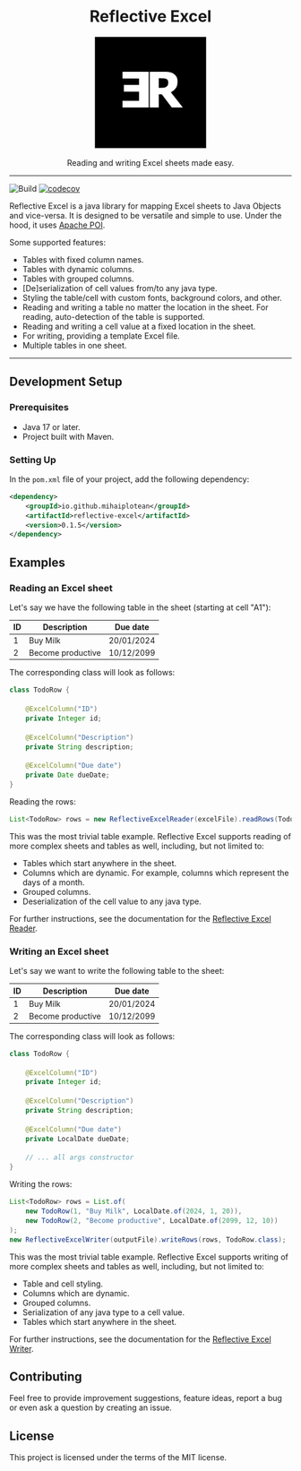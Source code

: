 <h1 align="center">Reflective Excel</h1>

<p align="center"><img height="200" width="200" src="src/test/resources/docs-images/reflective-excel-logo.png" alt="Reflective Excel Logo"/></p>

<p align="center">
    Reading and writing Excel sheets made easy.
</p>

<hr>

![Build](https://github.com/mihaiplotean/reflective-excel/actions/workflows/build-and-test.yml/badge.svg)
[![codecov](https://codecov.io/github/mihaiplotean/reflective-excel/graph/badge.svg?token=WVV881E6XZ)](https://codecov.io/github/mihaiplotean/reflective-excel)

Reflective Excel is a java library for mapping Excel sheets to Java Objects and vice-versa. 
It is designed to be versatile and simple to use. 
Under the hood, it uses <a href="https://poi.apache.org/">Apache POI</a>.

Some supported features:
- Tables with fixed column names.
- Tables with dynamic columns.
- Tables with grouped columns.
- [De]serialization of cell values from/to any java type.
- Styling the table/cell with custom fonts, background colors, and other.
- Reading and writing a table no matter the location in the sheet. For reading, auto-detection of the table is supported.
- Reading and writing a cell value at a fixed location in the sheet.
- For writing, providing a template Excel file.
- Multiple tables in one sheet.
<hr>

## Development Setup

### Prerequisites

- Java 17 or later.
- Project built with Maven.

### Setting Up

In the `pom.xml` file of your project, add the following dependency:

```xml
<dependency>
    <groupId>io.github.mihaiplotean</groupId>
    <artifactId>reflective-excel</artifactId>
    <version>0.1.5</version>
</dependency>
```

## Examples

### Reading an Excel sheet

Let's say we have the following table in the sheet (starting at cell "A1"):

| **ID** | **Description**   | **Due date** |
|--------|-------------------|--------------|
| 1      | Buy Milk          | 20/01/2024   |
| 2      | Become productive | 10/12/2099   |

The corresponding class will look as follows:

```java
class TodoRow {

    @ExcelColumn("ID")
    private Integer id;
    
    @ExcelColumn("Description")
    private String description;
    
    @ExcelColumn("Due date")
    private Date dueDate;
}
```

Reading the rows:
```java
List<TodoRow> rows = new ReflectiveExcelReader(excelFile).readRows(TodoRow.class);
```

This was the most trivial table example. Reflective Excel supports reading of more complex sheets
and tables as well, including, but not limited to:
- Tables which start anywhere in the sheet.
- Columns which are dynamic. For example, columns which represent the days of a month.
- Grouped columns.
- Deserialization of the cell value to any java type.  

For further instructions, see the documentation for the [Reflective Excel Reader](src/main/java/com/reflectiveexcel/reader/README.md).

### Writing an Excel sheet

Let's say we want to write the following table to the sheet:

| **ID** | **Description**   | **Due date** |
|--------|-------------------|--------------|
| 1      | Buy Milk          | 20/01/2024   |
| 2      | Become productive | 10/12/2099   |

The corresponding class will look as follows:

```java
class TodoRow {

    @ExcelColumn("ID")
    private Integer id;

    @ExcelColumn("Description")
    private String description;

    @ExcelColumn("Due date")
    private LocalDate dueDate;

    // ... all args constructor
}
```

Writing the rows:
```java
List<TodoRow> rows = List.of(
    new TodoRow(1, "Buy Milk", LocalDate.of(2024, 1, 20)),
    new TodoRow(2, "Become productive", LocalDate.of(2099, 12, 10))
);
new ReflectiveExcelWriter(outputFile).writeRows(rows, TodoRow.class);
```

This was the most trivial table example. Reflective Excel supports writing of more complex sheets
and tables as well, including, but not limited to:
- Table and cell styling.
- Columns which are dynamic.
- Grouped columns.
- Serialization of any java type to a cell value.
- Tables which start anywhere in the sheet.

For further instructions, see the documentation for the [Reflective Excel Writer](src/main/java/com/reflectiveexcel/writer/README.md).

## Contributing

Feel free to provide improvement suggestions, feature ideas, report a bug or even ask a question by creating an issue.

## License

This project is licensed under the terms of the MIT license.
